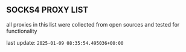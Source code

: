 ## SOCKS4 PROXY LIST

all proxies in this list were collected from open sources and tested for functionality

last update: `2025-01-09 08:35:54.495036+00:00`